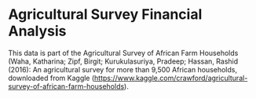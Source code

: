 # Agricultural Survey Financial Analysis
This data is part of the Agricultural Survey of African Farm Households (Waha, Katharina; Zipf, Birgit;  Kurukulasuriya, Pradeep; Hassan, Rashid (2016): An agricultural survey for more than 9,500 African  households, downloaded from Kaggle  (https://www.kaggle.com/crawford/agricultural-survey-of-african-farm-households).
